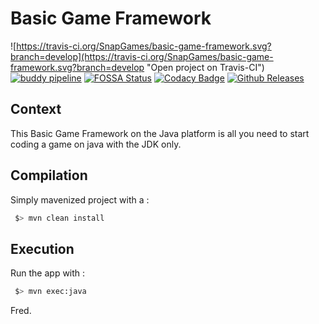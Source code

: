 # Basic Game Framework

![https://travis-ci.org/SnapGames/basic-game-framework.svg?branch=develop](https://travis-ci.org/SnapGames/basic-game-framework.svg?branch=develop "Open project on Travis-CI") [![buddy pipeline](https://app.buddy.works/snapgames/basic-game-framework/pipelines/pipeline/155470/badge.svg?token=4df155595479af7dea413ea0c1d1f90219d384a3e89cf1ddd82b06e12b88a19d "buddy pipeline")](https://app.buddy.works/snapgames/basic-game-framework/pipelines/pipeline/155470) [![FOSSA Status](https://app.fossa.io/api/projects/git%2Bgithub.com%2FSnapGames%2Fbasic-game-framework.svg?type=shield)](https://app.fossa.io/projects/git%2Bgithub.com%2FSnapGames%2Fbasic-game-framework/refs/branch/develophttps://app.fossa.io/projects/git%2B${project.git.hostname}%2Fsnapgames%2Fbasic-game-framework?ref=badge_shield) [![Codacy Badge](https://api.codacy.com/project/badge/Grade/6102158a5a724ce5a387f1436c34f71d)](https://app.codacy.com/app/mcgivrer/basic-game-framework?utm_source=github.com&utm_medium=referral&utm_content=SnapGames/basic-game-framework&utm_campaign=Badge_Grade_Dashboard) [![Github Releases](https://img.shields.io/github/release/snapgames/basic-game-framework.svg)](https://github.com/snapgames/basic-game-framework/releases/tag/1.0.0)

## Context

This Basic Game Framework on the Java platform is all you need to start coding a game on java with the JDK only.

## Compilation

Simply mavenized project with a :

```bash
 $> mvn clean install
```

## Execution

Run the app with :

```bash
 $> mvn exec:java
```


Fred.
